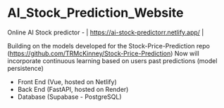 # AI_Stock_Prediction_Website
Online AI Stock predictor - | https://ai-stock-predictorr.netlify.app/ |

Building on the models developed for the Stock-Price-Prediction repo (https://github.com/TRMcKinney/Stock-Price-Prediction)
Now will incorporate continuous learning based on users past predictions (model persistence)

- Front End (Vue, hosted on Netlify)
- Back End (FastAPI, hosted on Render)
- Database (Supabase - PostgreSQL)
